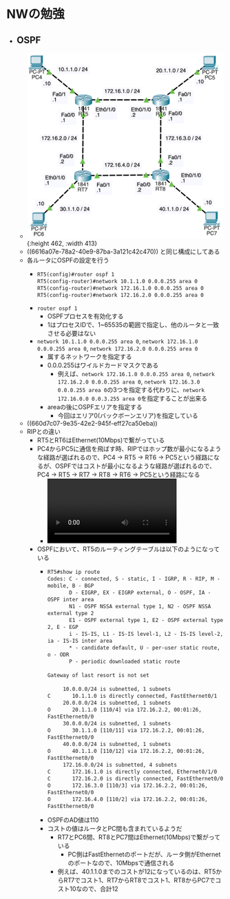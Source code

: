 # NWの勉強
- ## OSPF
	- ![2024_4_12_1.png](../assets/2024_4_12_1_1712880022121_0.png){:height 462, :width 413}
	- ((6616a07e-78a2-40e9-87ba-3a121c42c470)) と同じ構成にしてある
	- 各ルータにOSPFの設定を行う
		- ```
		  RT5(config)#router ospf 1
		  RT5(config-router)#network 10.1.1.0 0.0.0.255 area 0
		  RT5(config-router)#network 172.16.1.0 0.0.0.255 area 0
		  RT5(config-router)#network 172.16.2.0 0.0.0.255 area 0
		  ```
		- `router ospf 1`
			- OSPFプロセスを有効化する
			- 1はプロセスIDで、1~65535の範囲で指定し、他のルータと一致させる必要はない
		- `network 10.1.1.0 0.0.0.255 area 0`, `network 172.16.1.0 0.0.0.255 area 0`, `network 172.16.2.0 0.0.0.255 area 0`
			- 属するネットワークを指定する
			- 0.0.0.255はワイルドカードマスクである
				- 例えば、`network 172.16.1.0 0.0.0.255 area 0`, `network 172.16.2.0 0.0.0.255 area 0`, `network 172.16.3.0 0.0.0.255 area 0`の3つを指定する代わりに、`network 172.16.0.0 0.0.3.255 area 0`を指定することが出来る
			- areaの後にOSPFエリアを指定する
				- 今回はエリア0(バックボーンエリア)を指定している
	- ((660d7c07-9e35-42e2-945f-eff27ca50eba))
	- RIPとの違い
		- RT5とRT6はEthernet(10Mbps)で繋がっている
		- PC4からPC5に通信を飛ばす時、RIPではホップ数が最小になるような経路が選ばれるので、PC4 → RT5 → RT6 → PC5という経路になるが、OSPFではコストが最小になるような経路が選ばれるので、PC4 → RT5 → RT7 → RT8 → RT6 → PC5という経路になる
			- ![2024_4_12_2.mov](../assets/2024_4_12_2_1712928769096_0.mov)
		- OSPFにおいて、RT5のルーティングテーブルは以下のようになっている
			- ```
			  RT5#show ip route
			  Codes: C - connected, S - static, I - IGRP, R - RIP, M - mobile, B - BGP
			         D - EIGRP, EX - EIGRP external, O - OSPF, IA - OSPF inter area
			         N1 - OSPF NSSA external type 1, N2 - OSPF NSSA external type 2
			         E1 - OSPF external type 1, E2 - OSPF external type 2, E - EGP
			         i - IS-IS, L1 - IS-IS level-1, L2 - IS-IS level-2, ia - IS-IS inter area
			         * - candidate default, U - per-user static route, o - ODR
			         P - periodic downloaded static route
			  
			  Gateway of last resort is not set
			  
			       10.0.0.0/24 is subnetted, 1 subnets
			  C       10.1.1.0 is directly connected, FastEthernet0/1
			       20.0.0.0/24 is subnetted, 1 subnets
			  O       20.1.1.0 [110/4] via 172.16.2.2, 00:01:26, FastEthernet0/0
			       30.0.0.0/24 is subnetted, 1 subnets
			  O       30.1.1.0 [110/11] via 172.16.2.2, 00:01:26, FastEthernet0/0
			       40.0.0.0/24 is subnetted, 1 subnets
			  O       40.1.1.0 [110/12] via 172.16.2.2, 00:01:26, FastEthernet0/0
			       172.16.0.0/24 is subnetted, 4 subnets
			  C       172.16.1.0 is directly connected, Ethernet0/1/0
			  C       172.16.2.0 is directly connected, FastEthernet0/0
			  O       172.16.3.0 [110/3] via 172.16.2.2, 00:01:26, FastEthernet0/0
			  O       172.16.4.0 [110/2] via 172.16.2.2, 00:01:26, FastEthernet0/0
			  ```
			- OSPFのAD値は110
			- コストの値はルータとPC間も含まれているようだ
				- RT7とPC6間、RT8とPC7間はEthernet(10Mbps)で繋がっている
					- PC側はFastEthernetのポートだが、ルータ側がEthernetのポートなので、10Mbpsで通信される
				- 例えば、40.1.1.0までのコストが12になっているのは、RT5からRT7でコスト1、RT7からRT8でコスト1、RT8からPC7でコスト10なので、合計12
